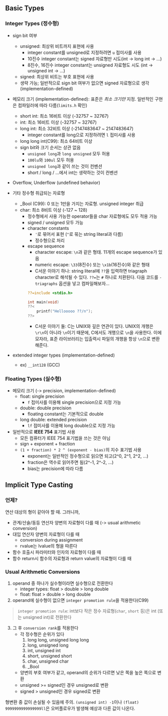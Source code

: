 ## Basic Types

### Integer Types (정수형)

- sign bit 여부
	- unsigned: 최상위 비트까지 표현에 사용
		- integer constant를 unsigned로 지정하려면 `u` 접미사를 사용
		- 10진수 integer constant는 signed 자료형만 시도(int -> long int -> ...)
		- 8진수, 16진수 integer constant는 unsigned 자료형도 시도 (int -> unsigned int -> ...)
	- signed: 최상위 비트는 부호 표현에 사용
	- 생략 가능; 일반적으로 sign bit 여부가 없으면 signed 자료형으로 생각(implementation-defined)
- 메모리 크기 (implementation-defined): 표준은 *최소 크기만* 지정. 일반적인 구현은 컴파일러에 따라 다름(`limits.h` 확인)
	- short int: 최소 16비트 이상 (-32757 ~ 32767)
	- int: 최소 16비트 이상 (-32757 ~ 32767)
	- long int: 최소 32비트 이상 (-2147483647 ~ 2147483647)
		- integer constant를 long으로 지정하려면 `l` 접미사를 사용
	- long long int(C99): 최소 64비트 이상
	- sign bit와 크기 순서는 상관 없음
		- `unsigned long`과 `long unsigned` 모두 허용
		- `100lu`와 `100ul` 모두 허용
		- `unsigned long`과 같이 쓰는 것이 컨벤션
		- short / long / ...에서 int는 생략하는 것이 컨벤션
- Overflow, Underflow (undefined behavior)


- 기타 정수형 취급되는 자료형
	- _Bool (C99): 0 또는 1만을 가지는 자료형. unsigned integer 취급
	- char: 최소 8비트 이상 (-127 ~ 128)
		- 정수형에서 사용 가능한 operator들을 char 자료형에도 모두 적용 가능
		- signed / unsigned 모두 가능
		- character constants
			- `'`로 묶어서 표현 (`"`로 묶는 string literal과 다름)
			- 정수형으로 처리
		- escape sequence
			- character escape: `\n`과 같은 형태. 11개의 escape sequence가 있음
			- numeric escape: `\33`(8진수) 또는 `\x1b`(16진수)와 같은 형태
			- C서운 이야기 하나: string literal에 `??`을 입력하면 triagraph character로 해석될 수 있다. `??=`는 `#` 하나로 치환된다. 다음 코드를 `-triagraphs` 옵션을 넣고 컴파일해보자... 
			```c
			??=include <stdio.h>

			int main(void)
			??<
				printf("Hellooooo ??/n");
			??>
			```
			- C서운 이야기 둘: C는 UNIX와 깊은 연관이 있다. UNIX의 개행은 `\r\n`이 아니라 `\n`이기 때문에, C에서도 개행으로 `\n`을 사용한다. 이에 모자라, 표준 라이브러리는 입출력시 파일의 개행을 항상 `\n`으로 변환해준다.
- extended integer types (implementation-defined)
	- ex) `__int128` (GCC) 

### Floating Types (실수형)
- 메모리 크기 (-> precision, implementation-defined)
	- float: single precision
		- `f` 접미사를 이용해 single precision으로 지정 가능
	- double: double precision
		- floating constant는 기본적으로 double
	- long double: extended precision
		- `lf` 접미사를 이용해 long double으로 지정 가능
- 일반적으로 **IEEE 754** 표기법 사용
	- 모든 컴퓨터가 IEEE 754 표기법을 쓰는 것은 아님
	- sign + exponent + fraction
	- `(1 + fraction) * 2 ^ (exponent - bias)`의 지수 표기법 사용
		- exponent는 일반적인 정수형으로 읽으면 되고(2^0, 2^1, 2^2, ...)
		- fraction은 역수로 읽어주면 됨(2^-1, 2^-2, ...)
		- bias는 precision에 따라 다름


## Implicit Type Casting

### 언제?

연산 대상의 형이 같아야 할 때. 그러니까, 
- 관계/산술/동등 연산자 양변의 자료형이 다를 때 (-> usual arithmetic conversion)
- 대입 연산자 양변의 자료형이 다를 때
	- conversion during assignment
	- rvalue는 lvalue의 형을 따른다
- 함수 호출시 파라미터와 인자의 자료형이 다를 때
- 함수 return시 함수의 자료형과 return value의 자료형이 다를 때

### Usual Arithmetic Conversions

1. operand 중 하나가 실수형이라면 실수형으로 전환한다
	- integer types: float > double > long double
	- float: float > double > long double
2. operand에 실수형이 없으면 `integer promotion rule`을 적용한다(C99)
> `integer promotion rule`: int보다 작은 정수 자료형(`char`, `short` 등)은 int (또는 unsigned int)로 전환한다
3. 그 후 `conversion rank`를 적용한다
	- 각 정수형은 순위가 있다
		1. long long, unsigned long long
		2. long, unsigned long
		3. int, unsigned int
		4. short, unsigned short
		5. char, unsigned char
		6. _Bool
	- 양변의 부호 여부가 같고, operand의 순위가 다르면 낮은 쪽을 높은 쪽으로 변환
	- unsigned >= signed인 경우 unsigned로 변환
	- signed > unsigned인 경우 signed로 변환

형변환 중 값이 손실될 수 있음에 주의. `(unsigned int) -1`이나 `(float) 9999999999999999ll`은 오버플로우가 발생해 예상과 다른 값이 나온다. 
